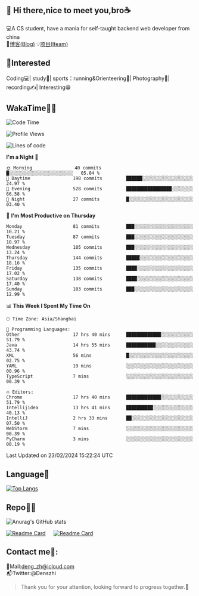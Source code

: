 👋 Hi there,nice to meet you,bro☕
---
💻A CS student, have a mania for self-taught backend web developer from china   
📌[博客(Blog)](https://github.com/HealUP/MyBlog)
💡[项目(Iteam)](https://healup.github.io/)

 <!-- waka-box start -->
 <!-- waka-box end -->
 
🧲**Interested**
--
Coding💻| study📖| sports：running&Orienteering🏃‍| Photography📸| recording✍️| Interesting😁

WakaTime👨‍💻
---
<!--START_SECTION:waka-->
![Code Time](http://img.shields.io/badge/Code%20Time-695%20hrs%2014%20mins-blue)

![Profile Views](http://img.shields.io/badge/Profile%20Views-2-blue)

![Lines of code](https://img.shields.io/badge/From%20Hello%20World%20I%27ve%20Written-205.0%20thousand%20lines%20of%20code-blue)

**I'm a Night 🦉** 

```text
🌞 Morning                40 commits          █░░░░░░░░░░░░░░░░░░░░░░░░   05.04 % 
🌆 Daytime                198 commits         ██████░░░░░░░░░░░░░░░░░░░   24.97 % 
🌃 Evening                528 commits         █████████████████░░░░░░░░   66.58 % 
🌙 Night                  27 commits          █░░░░░░░░░░░░░░░░░░░░░░░░   03.40 % 
```
📅 **I'm Most Productive on Thursday** 

```text
Monday                   81 commits          ███░░░░░░░░░░░░░░░░░░░░░░   10.21 % 
Tuesday                  87 commits          ███░░░░░░░░░░░░░░░░░░░░░░   10.97 % 
Wednesday                105 commits         ███░░░░░░░░░░░░░░░░░░░░░░   13.24 % 
Thursday                 144 commits         █████░░░░░░░░░░░░░░░░░░░░   18.16 % 
Friday                   135 commits         ████░░░░░░░░░░░░░░░░░░░░░   17.02 % 
Saturday                 138 commits         ████░░░░░░░░░░░░░░░░░░░░░   17.40 % 
Sunday                   103 commits         ███░░░░░░░░░░░░░░░░░░░░░░   12.99 % 
```


📊 **This Week I Spent My Time On** 

```text
🕑︎ Time Zone: Asia/Shanghai

💬 Programming Languages: 
Other                    17 hrs 40 mins      █████████████░░░░░░░░░░░░   51.79 % 
Java                     14 hrs 55 mins      ███████████░░░░░░░░░░░░░░   43.74 % 
XML                      56 mins             █░░░░░░░░░░░░░░░░░░░░░░░░   02.75 % 
YAML                     19 mins             ░░░░░░░░░░░░░░░░░░░░░░░░░   00.96 % 
TypeScript               7 mins              ░░░░░░░░░░░░░░░░░░░░░░░░░   00.39 % 

🔥 Editors: 
Chrome                   17 hrs 40 mins      █████████████░░░░░░░░░░░░   51.79 % 
Intellijidea             13 hrs 41 mins      ██████████░░░░░░░░░░░░░░░   40.13 % 
IntelliJ                 2 hrs 33 mins       ██░░░░░░░░░░░░░░░░░░░░░░░   07.50 % 
WebStorm                 7 mins              ░░░░░░░░░░░░░░░░░░░░░░░░░   00.39 % 
PyCharm                  3 mins              ░░░░░░░░░░░░░░░░░░░░░░░░░   00.19 % 
```


 Last Updated on 23/02/2024 15:22:24 UTC
<!--END_SECTION:waka-->

Language🚀
---
[![Top Langs](https://github-readme-stats.vercel.app/api/top-langs/?username=HealUP&layout=compact&hide_border=true)](https://github.com/HealUP)

Repo🧑‍💻
---
![Anurag's GitHub stats](https://github-readme-stats.vercel.app/api?username=HealUP&count_private=true&show_icons=true&theme=gruvbox&hide_border=true) 

[![Readme Card](https://github-readme-stats.vercel.app/api/pin/?username=HealUP&repo=InternetEy&theme=transparent)](https://github.com/HealUP/InternetEy) &emsp;
[![Readme Card](https://github-readme-stats.vercel.app/api/pin/?username=HealUP&repo=CampusExperience&theme=transparent)](https://github.com/HealUP/CampusExperience)


Contact me📱:
---
📮Mail:deng_zh@icloud.com  
📬Twitter:@Denszhi  

> Thank you for your attention, looking forward to progress together.🎉
